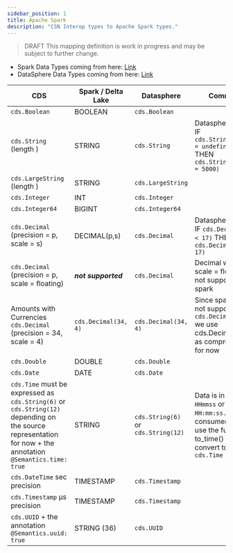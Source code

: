 ```yaml
---
sidebar_position: 1
title: Apache Spark
description: "CSN Interop types to Apache Spark types."
---
```


> <span className="feature-status-draft">DRAFT</span> This mapping definition is work in progress and may be subject to further change.

- Spark Data Types coming from here: [Link](https://spark.apache.org/docs/latest/api/python/reference/pyspark.sql/data_types.html)
- DataSphere Data Types coming from here: [Link](https://help.sap.com/docs/SAP_DATASPHERE/c8a54ee704e94e15926551293243fd1d/7b1dc6e0fad147de8e50aa8dc4744aa3.html?locale=en-US)

<!-- prettier-ignore -->
|CDS | Spark / Delta Lake | Datasphere | Comment | Spark format |
|--- |------------------- |----------- |-------- |--------------|
|`cds.Boolean`| BOOLEAN | `cds.Boolean`| | |
|`cds.String` (length ) | STRING | `cds.String` | Datasphere Logic: IF `cds.String(length = undefined)` THEN `cds.String(length = 5000)` | |
|`cds.LargeString` (length ) | STRING | `cds.LargeString` | | |
|`cds.Integer`| INT | `cds.Integer` | | |
|`cds.Integer64`| BIGINT | `cds.Integer64` | | |
|`cds.Decimal` (precision = p, scale = s)| DECIMAL(p,s) | `cds.Decimal` | Datasphere Logic: IF `cds.Decimal(p < 17)` THEN `cds.Decimal(p = 17)` | |
|`cds.Decimal` (precision = p, scale = floating) | ***not supported*** | `cds.Decimal` | Decimal with scale = floating is not supported in spark | |
|Amounts with Currencies `cds.Decimal` (precision = 34, scale = 4) | `cds.Decimal(34, 4)` | `cds.Decimal(34, 4)` | Since spark does not support `cds.DecimalFloat` we use cds.Decimal(34,4) as compromise for now | |
|`cds.Double`| DOUBLE | `cds.Double` | | |
|`cds.Date`| DATE | `cds.Date` | | "yyyyMMdd" |
|`cds.Time` must be expressed as `cds.String(6)` or `cds.String(12)` depending on the source representation for now + the annotation `@Semantics.time: true`| STRING | `cds.String(6)` or `cds.String(12)` | Data is in format `HHmmss` or `HH:mm:ss.SSS` - consumer must use the function to_time() to convert to `cds.Time`| |
|`cds.DateTime` sec precision| TIMESTAMP | `cds.Timestamp` | | |
|`cds.Timestamp` µs precision| TIMESTAMP | `cds.Timestamp` | | "yyyy-MM-dd'T'HH:mm:ss.SSSSSSS" |
|`cds.UUID` + the annotation `@Semantics.uuid: true`| STRING (36) | `cds.UUID` | | | |
